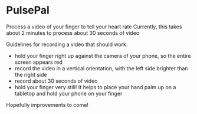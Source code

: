 # PulsePal
Process a video of your finger to tell your heart rate
Currently, this takes about 2 minutes to process about 30 seconds of video

Guidelines for recording a video that should work:
- hold your finger right up against the camera of your phone, so the entire screen appears red
- record the video in a vertical orientation, with the left side brighter than the right side
- record about 30 seconds of video
- hold your finger very still! It helps to place your hand palm up on a tabletop and hold your phone on your finger

Hopefully improvements to come!
